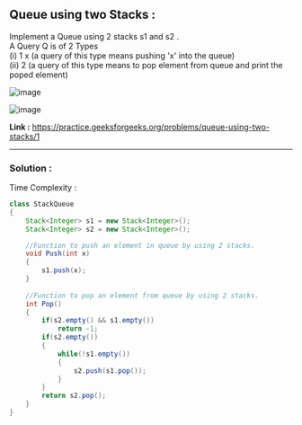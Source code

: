 ## Queue using two Stacks :

Implement a Queue using 2 stacks s1 and s2 . <br/>
A Query Q is of 2 Types<br/>
(i) 1 x (a query of this type means  pushing 'x' into the queue)<br/>
(ii) 2   (a query of this type means to pop element from queue and print the poped element)

![image](https://user-images.githubusercontent.com/23376002/158066625-6db6cdeb-6fef-48b6-a5f2-3b38231d5823.png)

![image](https://user-images.githubusercontent.com/23376002/158066663-4792f30d-ad56-4e21-99bb-0f2d2c99bd06.png)

**Link :** https://practice.geeksforgeeks.org/problems/queue-using-two-stacks/1


------------------------------------------------------------------------------------------------------------------------------------------------------


### Solution :

Time Complexity :


```java
class StackQueue
{
    Stack<Integer> s1 = new Stack<Integer>();
    Stack<Integer> s2 = new Stack<Integer>();

    //Function to push an element in queue by using 2 stacks.
    void Push(int x)
    {
        s1.push(x);
    }
	
    //Function to pop an element from queue by using 2 stacks.
    int Pop()
    {
	    if(s2.empty() && s1.empty())
	        return -1;
	    if(s2.empty())
	    {
	        while(!s1.empty())
	        {
	            s2.push(s1.pop());
	        }
	    }
        return s2.pop();
    }
}
```



